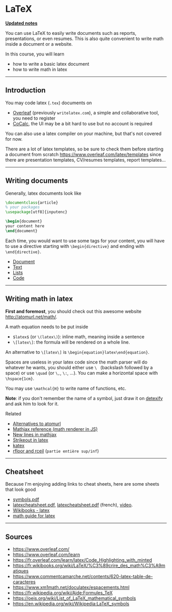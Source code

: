 # LaTeX

**[Updated notes](index.md)**

You can use LaTeX to easily write documents such as reports, presentations, or even resumes. This is also quite convenient to write math inside a document or a website.

In this course, you will learn

* how to write a basic latex document
* how to write math in latex

<hr class="sr">

## Introduction

You may code latex (`.tex`) documents on

* [Overleaf](https://www.overleaf.com/) (previously `writelatex.com`), a simple and collaborative tool, you need to register
* [CoCalc](https://cocalc.com/), the UI may be a bit hard to use but no account is required

You can also use a latex compiler on your machine, but that's not covered for now.

There are a lot of latex templates, so be sure to check them before starting a document from scratch <https://www.overleaf.com/latex/templates> since there are presentation templates, CV/resumes templates, report templates...

<hr class="sl">

## Writing documents

Generally, latex documents look like

```latex
\documentclass{article}
% your packages
\usepackage[utf8]{inputenc}

\begin{document}
your content here
\end{document}
```

Each time, you would want to use some tags for your content, you will have to use a directive starting with `\begin{directive}` and ending with `\end{directive}`.

* [Document](directives/document.md)
* [Text](directives/text.md)
* [Lists](directives/lists.md)
* [Code](directives/code.md)

<hr class="sr">

## Writing math in latex

**First and foremost**, you should check out this awesome website <http://atomurl.net/math/>. 

A math equation needs to be put inside

* `$latex$` (or `\(latex\)`): inline math, meaning inside a sentence
* `\[latex\]`: the formula will be rendered on a whole line.

An alternative to `\[latex\]` is `\begin{equation}latex\end{equation}`.

Spaces are useless in your latex code since the math parser will do whatever he wants, you should either use `\ ` (backslash followed by a space) or use `\quad` (or `\,`, `\:`, ...). You can make a horizontal space with `\hspace{1cm}`.

You may use `\mathcal{H}` to write name of functions, etc.

**Note**: if you don't remember the name of a symbol, just draw it on [detexify](https://detexify.kirelabs.org/classify.html) and ask him to look for it.

Related

* [Alternatives to atomurl](https://stackoverflow.com/questions/11256433/how-to-show-math-equations-in-general-githubs-markdownnot-githubs-blog)
* [Mathjax reference (math renderer in JS)](https://math.meta.stackexchange.com/questions/5020/mathjax-basic-tutorial-and-quick-reference)
* [New lines in mathjax](https://github.com/mathjax/MathJax/issues/2312)
* [Strikeout in latex](https://docs.mathjax.org/en/latest/input/tex/extensions/cancel.html)
* [katex](https://katex.org/)
* [rfloor and rceil](https://tex.stackexchange.com/questions/433101/rounding-to-nearest-integer-symbol-in-latex) (`partie entière sup/inf`)

<hr class="sl">

## Cheatsheet

Because I'm enjoying adding links to cheat sheets, here are some sheets that look good

* [symbols.pdf](https://www.caam.rice.edu/~heinken/latex/symbols.pdf)
* [latexcheatsheet.pdf](https://users.dickinson.edu/~richesod/latex/latexcheatsheet.pdf),
[latexcheatsheet.pdf](https://users.dickinson.edu/~richesod/latex/LatexFrench.pdf) (french),
[video](https://divisbyzero.com/teaching/a-quick-guide-to-latex/).
* [Wikibooks - latex](https://en.wikibooks.org/wiki/LaTeX/Mathematics)
* [math guide for latex](http://tug.ctan.org/info/short-math-guide/short-math-guide.pdf)

<hr class="sr">

## Sources

* <https://www.overleaf.com/>
* <https://www.overleaf.com/learn>
* <https://fr.overleaf.com/learn/latex/Code_Highlighting_with_minted>
* <https://fr.wikibooks.org/wiki/LaTeX/%C3%89crire_des_math%C3%A9matiques>
* <https://www.commentcamarche.net/contents/620-latex-table-de-caracteres>
* <https://www.xm1math.net/doculatex/espacements.html>
* <https://fr.wikipedia.org/wiki/Aide:Formules_TeX>
* <https://oeis.org/wiki/List_of_LaTeX_mathematical_symbols>
* <https://en.wikipedia.org/wiki/Wikipedia:LaTeX_symbols>